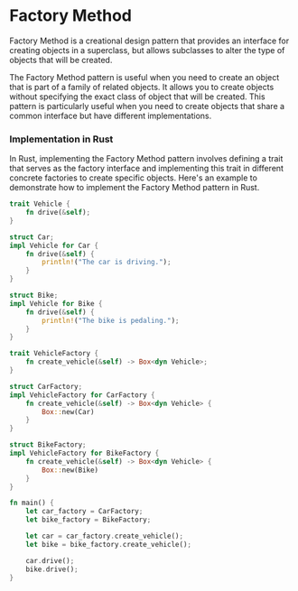 # Factory Method

Factory Method is a creational design pattern that provides an interface for creating objects in a superclass, but allows subclasses to alter the type of objects that will be created.

The Factory Method pattern is useful when you need to create an object that is part of a family of related objects. It allows you to create objects without specifying the exact class of object that will be created. This pattern is particularly useful when you need to create objects that share a common interface but have different implementations.

### Implementation in Rust

In Rust, implementing the Factory Method pattern involves defining a trait that serves as the factory interface and implementing this trait in different concrete factories to create specific objects. Here's an example to demonstrate how to implement the Factory Method pattern in Rust.

```rust
trait Vehicle {
    fn drive(&self);
}

struct Car;
impl Vehicle for Car {
    fn drive(&self) {
        println!("The car is driving.");
    }
}

struct Bike;
impl Vehicle for Bike {
    fn drive(&self) {
        println!("The bike is pedaling.");
    }
}

trait VehicleFactory {
    fn create_vehicle(&self) -> Box<dyn Vehicle>;
}

struct CarFactory;
impl VehicleFactory for CarFactory {
    fn create_vehicle(&self) -> Box<dyn Vehicle> {
        Box::new(Car)
    }
}

struct BikeFactory;
impl VehicleFactory for BikeFactory {
    fn create_vehicle(&self) -> Box<dyn Vehicle> {
        Box::new(Bike)
    }
}

fn main() {
    let car_factory = CarFactory;
    let bike_factory = BikeFactory;

    let car = car_factory.create_vehicle();
    let bike = bike_factory.create_vehicle();

    car.drive();
    bike.drive();
}
```
